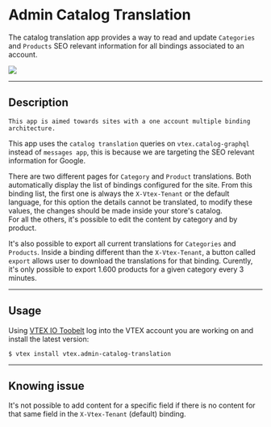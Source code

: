 # Admin Catalog Translation 

The catalog translation app provides a way to read and update `Categories` and `Products` SEO relevant information for all bindings associated to an account.
 

![](https://user-images.githubusercontent.com/38737958/103417721-972f2d00-4b6a-11eb-916e-cd3777ca8b20.gif)

---
## Description

`This app is aimed towards sites with a one account multiple binding architecture.`

This app uses the `catalog translation` queries on `vtex.catalog-graphql` instead of `messages app`, this is because we are targeting the SEO relevant information for Google.

There are two different pages for `Category` and `Product` translations. Both automatically display the list of bindings configured for the site.
From this binding list, the first one is always the `X-Vtex-Tenant` or the default language, for this option the details cannot be translated, to modify these values, the changes should be made inside your store's catalog.  
For all the others, it's possible to edit the content by category and by product. 

It's also possible to export all current translations for `Categories` and `Products`. Inside a binding different than the `X-Vtex-Tenant`, a button called `export` allows user to download the translations for that binding. Curently, it's only possible to export 1.600 products for a given category every 3 minutes.

---
## Usage

Using [VTEX IO Toobelt](https://vtex.io/docs/recipes/development/vtex-io-cli-installation-and-command-reference/#command-reference) log into the VTEX account you are working on and install the latest version:

```
$ vtex install vtex.admin-catalog-translation
```


---

## Knowing issue

It's not possible to add content for a specific field if there is no content for that same field in the `X-Vtex-Tenant` (default) binding.
